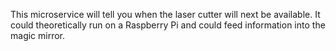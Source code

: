 This microservice will tell you when the laser cutter will next be available. It could theoretically run on a Raspberry Pi and could feed information into the magic mirror.
